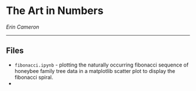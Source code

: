 # The Art in Numbers

*Erin Cameron*

---

## Files
* `fibonacci.ipynb` - plotting the naturally occurring fibonacci sequence of honeybee family tree data in a matplotlib scatter plot to display the fibonacci spiral.
* 